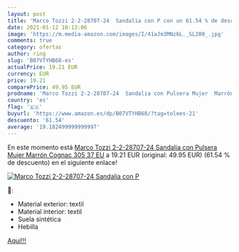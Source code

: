 ```yaml
---
layout: post
title: 'Marco Tozzi 2-2-28707-24  Sandalia con P con un 61.54 % de descuento'
date: 2021-01-12 10:13:06
image: 'https://m.media-amazon.com/images/I/41aJm3MNz6L._SL200_.jpg'
comments: true
category: ofertas
author: ring
slug: 'B07VTYHB68-es'
actualPrice: 19.21 EUR
currency: EUR
price: 19.21
comparePrice: 49.95 EUR
prodname: 'Marco Tozzi 2-2-28707-24  Sandalia con Pulsera Mujer  Marrón  Cognac 305   37 EU'
country: 'es'
flag: '🇪🇸'
buyurl: 'https://www.amazon.es/dp/B07VTYHB68/?tag=tolees-21'
descuento: '61.54'
average: '19.182499999999997'
---
```


En este momento está [Marco Tozzi 2-2-28707-24  Sandalia con Pulsera Mujer  Marrón  Cognac 305   37 EU](https://www.amazon.es/dp/B07VTYHB68/?tag=tolees-21) a 19.21 EUR (original: 49.95 EUR) (61.54 %  de descuento) en el siguiente enlace!

[![Marco Tozzi 2-2-28707-24  Sandalia con P](https://m.media-amazon.com/images/I/41aJm3MNz6L._SL200_.jpg)](https://www.amazon.es/dp/B07VTYHB68/?tag=tolees-21)

🔎:

- Material exterior: textil
- Material interior: textil
- Suela sintética
- Hebilla

[Aquí!!!](https://www.amazon.es/dp/B07VTYHB68/?tag=tolees-21)
